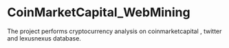 # CoinMarketCapital_WebMining
The project performs cryptocurrency analysis on coinmarketcapital , twitter and lexusnexus database.
